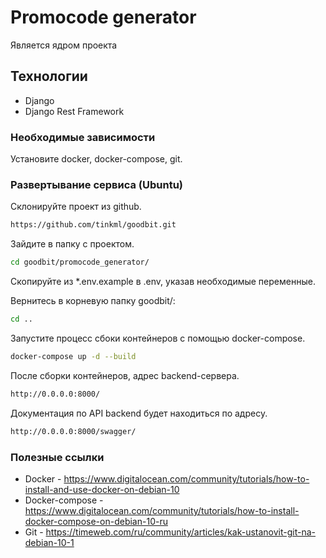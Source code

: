 # Promocode generator
Является ядром проекта

## Технологии
- Django
- Django Rest Framework

### Необходимые зависимости
Установите docker, docker-compose, git.

### Развертывание сервиса (Ubuntu)
Склонируйте проект из github. 
```sh
https://github.com/tinkml/goodbit.git
```
Зайдите в папку с проектом.
```sh
cd goodbit/promocode_generator/
```
Скопируйте из *.env.example в .env, указав необходимые переменные.

Вернитесь в корневую папку goodbit/:
```sh
cd ..
```
Запустите процесс сбоки контейнеров с помощью docker-compose.
```sh
docker-compose up -d --build
```
После сборки контейнеров, адрес backend-сервера.
```sh
http://0.0.0.0:8000/
```
Документация по API backend будет находиться по адресу.
```sh
http://0.0.0.0:8000/swagger/
```

### Полезные ссылки
- Docker - https://www.digitalocean.com/community/tutorials/how-to-install-and-use-docker-on-debian-10
- Docker-compose - https://www.digitalocean.com/community/tutorials/how-to-install-docker-compose-on-debian-10-ru
- Git - https://timeweb.com/ru/community/articles/kak-ustanovit-git-na-debian-10-1
